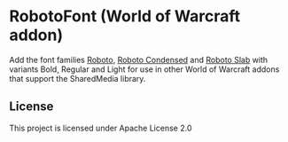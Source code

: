 # RobotoFont (World of Warcraft addon)

Add the font families [Roboto](https://fonts.google.com/specimen/Roboto), [Roboto Condensed](https://fonts.google.com/specimen/Roboto+Condensed) and [Roboto Slab](https://fonts.google.com/specimen/Roboto+Slab) with variants Bold, Regular and Light for use in other World of Warcraft addons that support the SharedMedia library.

## License

This project is licensed under Apache License 2.0
